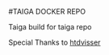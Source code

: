 #TAIGA DOCKER REPO 

Taiga build for taiga repo 

Special Thanks to [htdvisser](https://github.com/htdvisser)